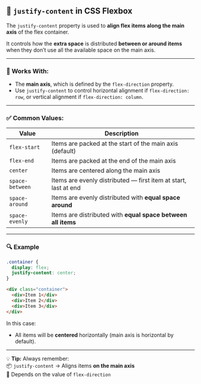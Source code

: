 ## 🔹 `justify-content` in CSS Flexbox

The `justify-content` property is used to **align flex items along the main axis** of the flex container.

It controls how the **extra space** is distributed **between or around items** when they don’t use all the available space on the main axis.

---

### 🧭 Works With:
- The **main axis**, which is defined by the `flex-direction` property.
- Use `justify-content` to control horizontal alignment if `flex-direction: row`, or vertical alignment if `flex-direction: column`.

---

### ✅ Common Values:

| Value               | Description                                               |
|---------------------|-----------------------------------------------------------|
| `flex-start`        | Items are packed at the start of the main axis (default) |
| `flex-end`          | Items are packed at the end of the main axis             |
| `center`            | Items are centered along the main axis                   |
| `space-between`     | Items are evenly distributed — first item at start, last at end |
| `space-around`      | Items are evenly distributed with **equal space around** |
| `space-evenly`      | Items are distributed with **equal space between all items** |

---

### 🔍 Example

```css
.container {
  display: flex;
  justify-content: center;
}
```

```html
<div class="container">
  <div>Item 1</div>
  <div>Item 2</div>
  <div>Item 3</div>
</div>
```

In this case:
- All items will be **centered** horizontally (main axis is horizontal by default).

---

💡 **Tip:** Always remember:  
📦 `justify-content` → Aligns items **on the main axis**  
📏 Depends on the value of `flex-direction`
